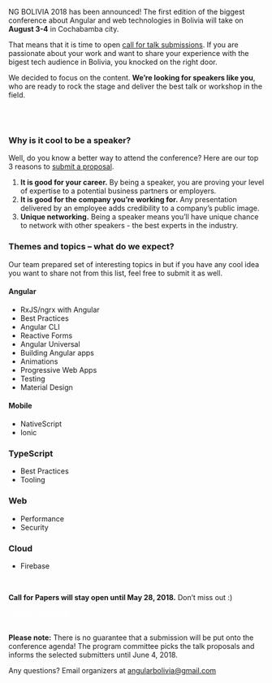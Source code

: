 
NG BOLIVIA 2018 has been announced! The first edition of the biggest conference about Angular and web technologies in Bolivia will take on **August 3-4** in Cochabamba city.

That means that it is time to open [call for talk submissions](http://bit.ly/df16-c4p). If you are passionate about your work and want to share your experience with the bigest tech audience in Bolivia, you knocked on the right door.


We decided to focus on the content. **We’re looking for speakers like you**, who are ready to rock the stage and deliver the best talk or workshop in the field.
<div class="text-center">
<a href="http://bit.ly/df16-c4p" target="_blank" class="style-scope header-content" style="color: white; ">
  <paper-button class="primary style-scope header-content x-scope paper-button-0" raised="" role="button" tabindex="0" animated="" aria-disabled="false" elevation="1">Submit a proposal</paper-button>
</a>
</div>

<br/>

### Why is it cool to be a speaker?

Well, do you know a better way to attend the conference? Here are our top 3 reasons to [submit a proposal](http://bit.ly/df16-c4p).

1. **It is good for your career.** By being a speaker, you are proving your level of expertise to a potential business partners or employers.
2. **It is good for the company you’re working for.** Any presentation delivered by an employee adds credibility to a company’s public image.
3. **Unique networking.** Being a speaker means you’ll have unique chance to network with other speakers - the best experts in the industry.

### Themes and topics – what do we expect?

Our team prepared set of interesting topics in but if you have any cool idea you want to share not from this list, feel free to submit it as well.

#### Angular
* RxJS/ngrx with Angular
* Best Practices
* Angular CLI
* Reactive Forms
* Angular Universal
* Building Angular apps
* Animations
* Progressive Web Apps
* Testing
* Material Design

#### Mobile
* NativeScript
* Ionic

### TypeScript
* Best Practices
* Tooling

### Web
* Performance
* Security

### Cloud
* Firebase


<br/>

**Call for Papers will stay open until May 28, 2018.** Don’t miss out :)

<div class="text-center">
<a href="http://bit.ly/df16-c4p" target="_blank" class="style-scope header-content" style="color: white; ">
  <paper-button class="primary style-scope header-content x-scope paper-button-0" raised="" role="button" tabindex="0" animated="" aria-disabled="false" elevation="1">Submit a proposal</paper-button>
</a>
</div>
<br/>

**Please note:** There is no guarantee that a submission will be put onto the conference agenda! The program committee picks the talk proposals and informs the selected submitters until June 4, 2018.

Any questions? Email organizers at [angularbolivia@gmail.com](mailto:angularbolivia@gmail.com)



